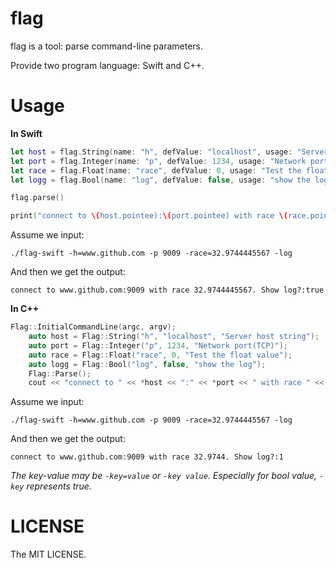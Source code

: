 # flag
flag is a tool: parse command-line parameters.

Provide two program language: Swift and C++.

# Usage

**In Swift**

```swift
let host = flag.String(name: "h", defValue: "localhost", usage: "Server host string")
let port = flag.Integer(name: "p", defValue: 1234, usage: "Network port(TCP)")
let race = flag.Float(name: "race", defValue: 0, usage: "Test the float value")
let logg = flag.Bool(name: "log", defValue: false, usage: "show the log")

flag.parse()

print("connect to \(host.pointee):\(port.pointee) with race \(race.pointee). Show log?:\(logg.pointee)")
```

Assume we input:

`./flag-swift -h=www.github.com -p 9009 -race=32.9744445567 -log`

And then we get the output:

`connect to www.github.com:9009 with race 32.9744445567. Show log?:true`

**In C++**

```c++
Flag::InitialCommandLine(argc, argv);
    auto host = Flag::String("h", "localhost", "Server host string");
    auto port = Flag::Integer("p", 1234, "Network port(TCP)");
    auto race = Flag::Float("race", 0, "Test the float value");
    auto logg = Flag::Bool("log", false, "show the log");
    Flag::Parse();
    cout << "connect to " << *host << ":" << *port << " with race " << *race << ". Show log?:" << *logg << endl;
```

Assume we input:

`./flag-swift -h=www.github.com -p 9009 -race=32.9744445567 -log`

And then we get the output:

`connect to www.github.com:9009 with race 32.9744. Show log?:1`

*The key-value may be `-key=value` or `-key value`. Especially for bool value, `-key` represents true.*

# LICENSE

The MIT LICENSE.